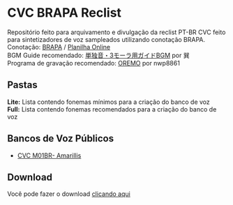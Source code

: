 # CVC BRAPA Reclist

Repositório feito para arquivamento e divulgação da reclist PT-BR CVC feito para sintetizadores de voz sampleados utilizando conotação BRAPA.<br/>
Conotação: [BRAPA](https://github.com/Team-BRAPA/BRAPA "BRAPA") / [Planilha Online](https://docs.google.com/spreadsheets/d/e/2PACX-1vTO5M3ZI9Hfe09PyiCd-VcFjXziGj3R1rGJoJTva9zLtkuDHYuPz18o959Wnb7Mt89yR-F0AKw1U8pU/pubhtml "Google Sheets")<br/>
BGM Guide recomendado: [単独音・3モーラ用ガイドBGM](https://bowlroll.net/file/119729 "単独音・3モーラ用ガイドBGM") por 巽<br/>
Programa de gravação recomendado: [OREMO](https://pt.osdn.net/users/nwp8861/pf/OREMO/wiki/FrontPage "OREMO") por nwp8861<br/>

## Pastas
**Lite:** Lista contendo fonemas mínimos para a criação do banco de voz <br/>
**Full:** Lista contendo fonemas recomendados para a criação do banco de voz <br/>

## Bancos de Voz Públicos
* [CVC M01BR- Amarillis](https://github.com/overdramatic/amarilis-cvc-ptbr)

## Download
Você pode fazer o download [clicando aqui](https://github.com/Team-BRAPA/CVC-PTBR-Reclist/archive/refs/heads/main.zip "Reclist")
